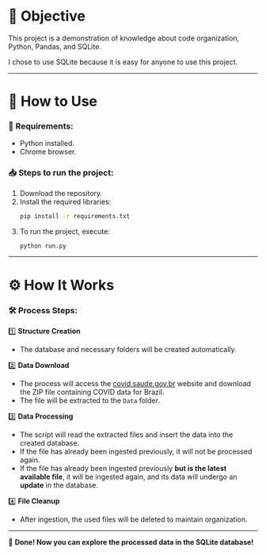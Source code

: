 # 📌 Objective

This project is a demonstration of knowledge about code organization, Python, Pandas, and SQLite.

I chose to use SQLite because it is easy for anyone to use this project.

---

# 🚀 How to Use

### 📌 Requirements:

- Python installed.
- Chrome browser.

### 📥 Steps to run the project:

1. Download the repository.
2. Install the required libraries:
   ```sh
   pip install -r requirements.txt
   ```
3. To run the project, execute:
   ```sh
   python run.py
   ```

---

# ⚙️ How It Works

### 🛠️ Process Steps:

1️⃣ **Structure Creation**

- The database and necessary folders will be created automatically.

2️⃣ **Data Download**

- The process will access the [covid.saude.gov.br](https://covid.saude.gov.br/) website and download the ZIP file containing COVID data for Brazil.
- The file will be extracted to the `Data` folder.

3️⃣ **Data Processing**

- The script will read the extracted files and insert the data into the created database.
- If the file has already been ingested previously, it will not be processed again.
- If the file has already been ingested previously **but is the latest available file**, it will be ingested again, and its data will undergo an **update** in the database.

4️⃣ **File Cleanup**

- After ingestion, the used files will be deleted to maintain organization.

---

🔹 **Done! Now you can explore the processed data in the SQLite database!**


